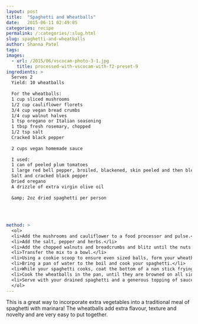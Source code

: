 ```yaml
---
layout: post
title:  "Spaghetti and Wheatballs"
date:   2015-06-11 02:49:05
categories: recipe
permalink: /:categories/:slug.html
slug: spaghetti-and-wheatballs
author: Shanna Patel
tags: 
images: 
  - url: /2015/06/vscocam-photo-3-1.jpg
    title: processed-with-vscocam-with-f2-preset-9
ingredients: >
  Serves 2
  Yield: 10 wheatballs 
  
  For the wheatballs:
  1 cup sliced mushrooms
  1/2 cup cauliflower florets
  3/4 cup vegan bread crumbs
  1/4 cup walnut halves
  1 tsp oregano or Italian seasoning
  1 tbsp fresh rosemary, chopped
  1/2 tsp salt
  Cracked black pepper
  
  2 cups vegan homemade sauce
  
  I used: 
  1 can of peeled plum tomatoes
  1 large red bell pepper, broiled, blackened, skin peeled and then blended with the plum tomatoes
  Salt and cracked black pepper
  Dried oregano
  A drizzle of extra virgin olive oil 
  
  &amp; 2oz dried spaghetti per person
  
  
  
  
method: >
  <ol>
  <li>Add the mushrooms and cauliflower to a food processor and pulse.</li>
  <li>Add the salt, pepper and herbs.</li>
  <li>Add the chopped walnuts and breadcrumbs and blitz until the nuts have disintegrated.</li>
  <li>Transfer the mix to a bowl.</li>
  <li>Using a cookie scoop to ensure even sized balls, form your wheatballs.</li>
  <li>Bring a pan of water to the boil and cook your spaghetti.</li>
  <li>While your spaghetti cooks, coat the bottom of a non stick frying pan in your oil of choice.</li>
  <li>Cook the wheatballs in the pan, until they are browned on all sides. Drain spaghetti.</li>
  <li>Serve with your drained spaghetti and a generous topping of sauce and freshly torn basil.</li>
  </ol>
---
```

<p>This is a great way to incorporate extra vegetables into a traditional meal of spaghetti with marinara! The wheatballs add extra flavour, texture and novelty and are very easy to put together.</p>

